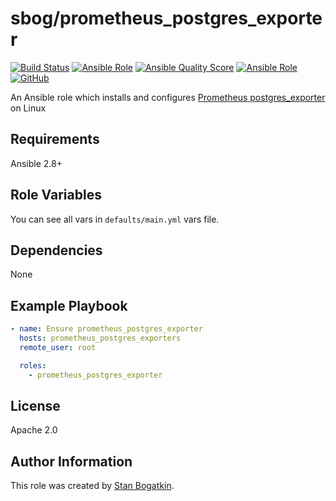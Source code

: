 # sbog/prometheus_postgres_exporter

[![Build Status](https://travis-ci.com/sorrowless/ansible_prometheus_postgres_exporter.svg?branch=master)](https://travis-ci.com/sorrowless/ansible_prometheus_postgres_exporter)
[![Ansible Role](https://img.shields.io/ansible/role/54629)](https://galaxy.ansible.com/sorrowless/prometheus_postgres_exporter)
[![Ansible Quality Score](https://img.shields.io/ansible/quality/54629)](https://galaxy.ansible.com/sorrowless/prometheus_postgres_exporter)
[![Ansible Role](https://img.shields.io/ansible/role/d/54629)](https://galaxy.ansible.com/sorrowless/prometheus_postgres_exporter)
[![GitHub](https://img.shields.io/github/license/sorrowless/ansible_prometheus_postgres_exporter)](https://github.com/sorrowless/ansible_prometheus_postgres_exporter/blob/master/LICENSE)

An Ansible role which installs and configures [Prometheus postgres_exporter](https://github.com/prometheus-community/postgres_exporter) on Linux

## Requirements

Ansible 2.8+

## Role Variables

You can see all vars in `defaults/main.yml` vars file.

## Dependencies

None

## Example Playbook

```yaml
- name: Ensure prometheus_postgres_exporter
  hosts: prometheus_postgres_exporters
  remote_user: root

  roles:
    - prometheus_postgres_exporter
```

## License

Apache 2.0

## Author Information

This role was created by [Stan Bogatkin](https://sbog.ru).
